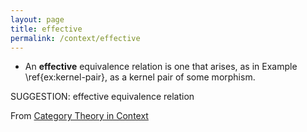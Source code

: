 ```yaml
---
layout: page
title: effective
permalink: /context/effective
---
```

-  An **effective** equivalence relation is one that arises, as in Example \ref{ex:kernel-pair}, as a kernel pair of some morphism.

SUGGESTION: effective equivalence relation

From [Category Theory in Context](https://mathgloss.github.io/MathGloss/context.html)